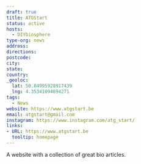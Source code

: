```yaml
---
draft: true
title: ATGStart
status: active
hosts:
  - DIYbiosphere
type-org: news
address:
directions:
postcode:
city:
state:
country:
_geoloc:
  lat: 50.84995928917439
  lng: 4.35341094894271
tags:
  - News
website: https://www.atgstart.be
email: atgstart@gmail.com
instagram: https://www.instagram.com/atg_start/
links:
- URL: https://www.atgstart.be
  tooltip: homepage
---
```



A website with a collection of great bio articles.
